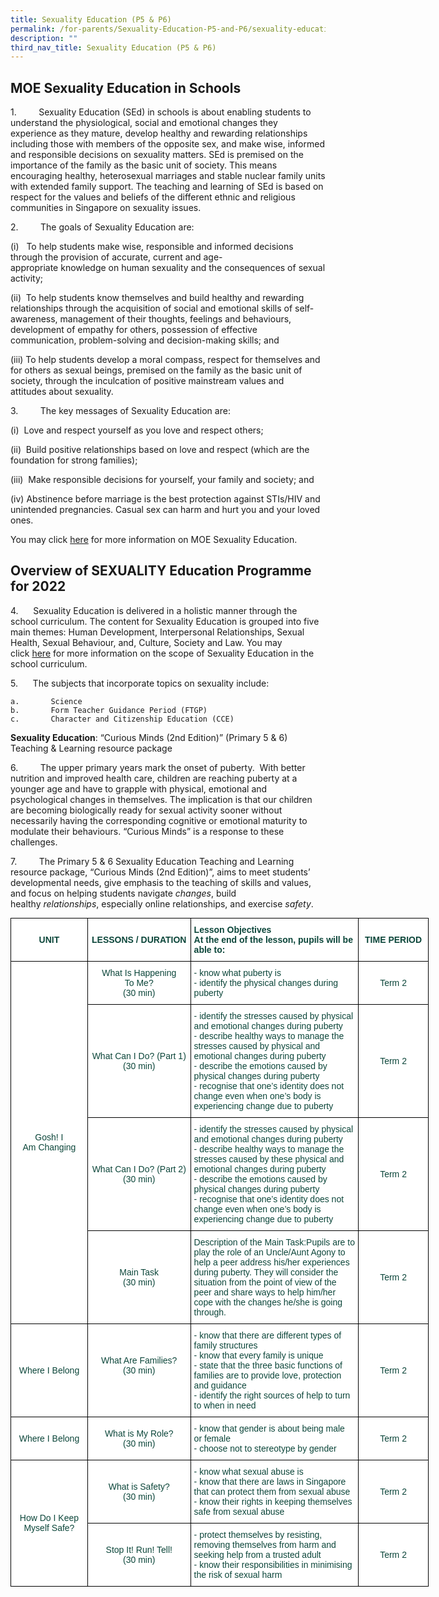 ```yaml
---
title: Sexuality Education (P5 & P6)
permalink: /for-parents/Sexuality-Education-P5-and-P6/sexuality-education-p5-and-p6
description: ""
third_nav_title: Sexuality Education (P5 & P6)
---
```

MOE Sexuality Education in Schools
----------------------------------

  

1\.         Sexuality Education (SEd) in schools is about enabling students to understand the physiological, social and emotional changes they experience as they mature, develop healthy and rewarding relationships including those with members of the opposite sex, and make wise, informed and responsible decisions on sexuality matters. SEd is premised on the importance of the family as the basic unit of society. This means encouraging healthy, heterosexual marriages and stable nuclear family units with extended family support. The teaching and learning of SEd is based on respect for the values and beliefs of the different ethnic and religious communities in Singapore on sexuality issues.

2\.         The goals of Sexuality Education are:

(i)   To help students make wise, responsible and informed decisions through the provision of accurate, current and age-appropriate knowledge on human sexuality and the consequences of sexual activity;

(ii)  To help students know themselves and build healthy and rewarding relationships through the acquisition of social and emotional skills of self-awareness, management of their thoughts, feelings and behaviours, development of empathy for others, possession of effective communication, problem-solving and decision-making skills; and

(iii) To help students develop a moral compass, respect for themselves and for others as sexual beings, premised on the family as the basic unit of society, through the inculcation of positive mainstream values and attitudes about sexuality.

3\.         The key messages of Sexuality Education are:

(i)  Love and respect yourself as you love and respect others;

(ii)  Build positive relationships based on love and respect (which are the foundation for strong families);

(iii)  Make responsible decisions for yourself, your family and society; and

(iv) Abstinence before marriage is the best protection against STIs/HIV and unintended pregnancies. Casual sex can harm and hurt you and your loved ones.

You may click [here](https://www.moe.gov.sg/education-in-sg/our-programmes/sexuality-education) for more information on MOE Sexuality Education. 

  

Overview of SEXUALITY Education Programme for 2022
--------------------------------------------------

4\.      Sexuality Education is delivered in a holistic manner through the school curriculum. The content for Sexuality Education is grouped into five main themes: Human Development, Interpersonal Relationships, Sexual Health, Sexual Behaviour, and, Culture, Society and Law. You may click [here](https://www.moe.gov.sg/education-in-sg/our-programmes/sexuality-education/scope-and-teaching-approach) for more information on the scope of Sexuality Education in the school curriculum.

  

5\.      The subjects that incorporate topics on sexuality include:

	a.       Science
	b.       Form Teacher Guidance Period (FTGP)
	c.       Character and Citizenship Education (CCE)

  

**Sexuality Education**: “Curious Minds (2nd Edition)” (Primary 5 & 6) Teaching & Learning resource package

6\.         The upper primary years mark the onset of puberty.  With better nutrition and improved health care, children are reaching puberty at a younger age and have to grapple with physical, emotional and psychological changes in themselves. The implication is that our children are becoming biologically ready for sexual activity sooner without necessarily having the corresponding cognitive or emotional maturity to modulate their behaviours. “Curious Minds” is a response to these challenges.

7\.         The Primary 5 & 6 Sexuality Education Teaching and Learning resource package, “Curious Minds (2nd Edition)”, aims to meet students’ developmental needs, give emphasis to the teaching of skills and values, and focus on helping students navigate _changes_, build healthy _relationships_, especially online relationships, and exercise _safety_.


<style type="text/css">
.tg  {border-collapse:collapse;border-spacing:0;margin:0px auto;}
.tg td{border-color:black;border-style:solid;border-width:1px;font-family:Arial, sans-serif;font-size:14px;
  overflow:hidden;padding:10px 5px;word-break:normal;}
.tg th{border-color:black;border-style:solid;border-width:1px;font-family:Arial, sans-serif;font-size:14px;
  font-weight:normal;overflow:hidden;padding:10px 5px;word-break:normal;}
.tg .tg-yhj3{background-color:#FFF;color:#0C463A;text-align:center;vertical-align:middle}
.tg .tg-zdls{background-color:#FFF;color:#0C463A;font-weight:bold;text-align:left;vertical-align:middle}
.tg .tg-1pw2{background-color:#FFF;color:#0C463A;font-weight:bold;text-align:center;vertical-align:middle}
.tg .tg-k9zj{background-color:#FFF;color:#0C463A;text-align:left;vertical-align:middle}
</style>
<table class="tg" style="undefined;table-layout: fixed; width: 669px">
<colgroup>
<col style="width: 123px">
<col style="width: 165px">
<col style="width: 269px">
<col style="width: 112px">
</colgroup>
<tbody>
  <tr>
    <td class="tg-1pw2">UNIT</td>
    <td class="tg-1pw2">LESSONS / DURATION</td>
    <td class="tg-zdls">Lesson Objectives<br>At the end of the lesson, pupils will be able to:</td>
    <td class="tg-1pw2">TIME PERIOD</td>
  </tr>
  <tr>
    <td class="tg-yhj3" rowspan="4">Gosh! I<br>Am Changing<br></td>
    <td class="tg-yhj3">What Is Happening<br> To Me?<br>(30 min)</td>
    <td class="tg-k9zj">- know what puberty is<br>- identify the physical changes during puberty</td>
    <td class="tg-yhj3">Term 2<br></td>
  </tr>
  <tr>
    <td class="tg-yhj3">What Can I Do? (Part 1)<br> (30 min)</td>
    <td class="tg-k9zj">- identify the stresses caused by physical and emotional changes during puberty<br>- describe healthy ways to manage the stresses caused by physical and emotional changes during puberty<br>- describe the emotions caused by physical changes during puberty<br>- recognise that one’s identity does not change even when one’s body is experiencing change due to puberty</td>
    <td class="tg-yhj3">Term 2<br></td>
  </tr>
  <tr>
    <td class="tg-yhj3">What Can I Do? (Part 2)<br> (30 min)</td>
    <td class="tg-k9zj">- identify the stresses caused by physical and emotional changes during puberty<br>- describe healthy ways to manage the stresses caused by these physical and emotional changes during puberty<br>- describe the emotions caused by physical changes during puberty<br>- recognise that one’s identity does not change even when one’s body is experiencing change due to puberty</td>
    <td class="tg-yhj3">Term 2<br></td>
  </tr>
  <tr>
    <td class="tg-yhj3">Main Task<br>(30 min)<br></td>
    <td class="tg-k9zj"><span style="background-color:initial">Description of the Main Task:</span>Pupils are to play the role of an Uncle/Aunt Agony to help a peer address his/her experiences during puberty. They will consider the situation from the point of view of the peer and share ways to help him/her cope with the changes he/she is going through.</td>
    <td class="tg-yhj3">Term 2<br></td>
  </tr>
  <tr>
    <td class="tg-yhj3">Where I Belong<br></td>
    <td class="tg-yhj3">What Are Families?<br>(30 min)<br> <br></td>
    <td class="tg-k9zj">- know that there are different types of family structures<br>- know that every family is unique<br>- state that the three basic functions of families are to provide love, protection and guidance<br>- identify the right sources of help to turn to when in need</td>
    <td class="tg-yhj3">Term 2<br></td>
  </tr>
  <tr>
    <td class="tg-yhj3">Where I Belong<br></td>
    <td class="tg-yhj3">What is My Role?<br> (30 min)<br></td>
    <td class="tg-k9zj">- know that gender is about being male or female<br>- choose not to stereotype by gender</td>
    <td class="tg-yhj3">Term 2<br></td>
  </tr>
  <tr>
    <td class="tg-yhj3" rowspan="2">How Do I Keep Myself Safe?<br></td>
    <td class="tg-yhj3">What is Safety?<br>(30 min)<br></td>
    <td class="tg-k9zj">- know what sexual abuse is<br>- know that there are laws in Singapore that can protect them from sexual abuse<br>- know their rights in keeping themselves safe from sexual abuse</td>
    <td class="tg-yhj3">Term 2<br></td>
  </tr>
  <tr>
    <td class="tg-yhj3">Stop It! Run! Tell!<br>(30 min)<br></td>
    <td class="tg-k9zj">- protect themselves by resisting, removing themselves from harm and seeking help from a trusted adult<br>- know their responsibilities in minimising the risk of sexual harm</td>
    <td class="tg-yhj3">Term 2</td>
  </tr>
</tbody>
</table>